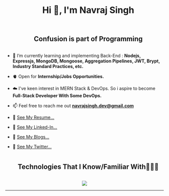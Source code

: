 
<!--h1 without bottom border-->
<div id="user-content-toc">
  <ul align="center">
    <summary><h1 style="display: inline-block">Hi 👋, I'm Navraj Singh</h1></summary>
  </ul>
</div>


<!--h2 without bottom border-->
<div id="user-content-toc">
  <ul align="center">
    <summary><h2 style="display: inline-block">Confusion is part of Programming</h2></summary>
  </ul>
</div>


<!--Intro start-->
- 🌱 I’m currently learning and implementing Back-End : **Nodejs, Expressjs, MongoDB, Mongoose, Aggregation Pipelines, JWT, Brypt, Industry Standard Practices, etc.**

- 🫀 Open for **Internship/Jobs Opportunities.**

- ☁️ I've keen interest in MERN Stack & DevOps. So i aspire to become **Full-Stack Developer With Some DevOps.**

- 📫 Feel free to reach me out **navrajsingh.dev@gmail.com**

- 🧷 [See My Resume...](https://drive.google.com/file/d/1DCgPC9-AaHCTq6LtDJg6NDl-v0D3C6VJ/view?usp=drive_link)
  
- 🧷 [See My Linked-In...](https://www.linkedin.com/in/navraj-singh-78b746210/)
  
- 🧷 [See My Blogs...](https://hashnode.com/@NavrajSingh)
  
- 🧷 [See My Twitter...](https://twitter.com/NavrajSinghDev)

<!--Intro end-->


<!--h1 without bottom border-->
<div id="user-content-toc">
  <ul align="center">
    <summary><h2 style="display: inline-block">Technologies That I Know/Familiar With👨🏻‍💻</h2></summary>
  </ul>
</div>
<!--tech stack icons-->
<p align="center">
  <a href="https://skillicons.dev">
    <img src="https://skillicons.dev/icons?i=html,css,js,nodejs,expressjs,mongodb,postman,py,github,vscode&perline=14" />
  </a>
</p>

----------------------------------------------------------------------
